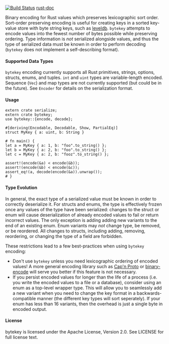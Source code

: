 [![Build Status](https://travis-ci.org/danburkert/bytekey.svg?branch=master)](https://travis-ci.org/danburkert/bytekey) [rust-doc](http://www.rust-ci.org/danburkert/bytekey/doc)

Binary encoding for Rust values which preserves lexicographic sort order. Sort-order preserving
encoding is useful for creating keys in a sorted key-value store with byte string keys, such as
[leveldb](https://github.com/google/leveldb). `bytekey` attempts to encode values into the
fewest number of bytes possible while preserving ordering. Type information is *not*
serialized alongside values, and thus the type of serialized data must be known in order to
perform decoding (`bytekey` does not implement a self-describing format).

#### Supported Data Types

`bytekey` encoding currently supports all Rust primitives, strings, options, structs, enums, and
tuples. `int` and `uint` types are variable-length encoded. Sequence (`Vec`) and map types are
not currently supported (but could be in the future). See `Encoder` for details on the
serialization format.

#### Usage

```
extern crate serialize;
extern crate bytekey;
use bytekey::{encode, decode};

#[deriving(Encodable, Decodable, Show, PartialEq)]
struct MyKey { a: uint, b: String }

# fn main() {
let a = MyKey { a: 1, b: "foo".to_string() };
let b = MyKey { a: 2, b: "foo".to_string() };
let c = MyKey { a: 2, b: "fooz".to_string() };

assert!(encode(&a) < encode(&b));
assert!(encode(&b) < encode(&c));
assert_eq!(a, decode(encode(&a)).unwrap());
# }
```

#### Type Evolution

In general, the exact type of a serialized value must be known in order to correctly deserialize
it. For structs and enums, the type is effectively frozen once any values of the type have been
serialized: changes to the struct or enum will cause deserialization of already encoded values
to fail or return incorrect values. The only exception is adding adding new variants to the end
of an existing enum. Enum variants may *not* change type, be removed, or be reordered. All
changes to structs, including adding, removing, reordering, or changing the type of a field are
forbidden.

These restrictions lead to a few best-practices when using `bytekey` encoding:

* Don't use `bytekey` unless you need lexicographic ordering of encoded values! A more
general encoding library such as [Cap'n Proto](https://github.com/dwrensha/capnproto-rust) or
[binary-encode](https://github.com/TyOverby/binary-encode) will serve you better if this
feature is not necessary.
* If you persist encoded values for longer than the life of a process (i.e. you write the
encoded values to a file or a database), consider using an enum as a top-level wrapper type.
This will allow you to seamlessly add a new variant when you need to change the key format in a
backwards-compatible manner (the different key types will sort seperately). If your enum has
less than 16 variants, then the overhead is just a single byte in encoded output.

#### License

bytekey is licensed under the Apache License, Version 2.0. See LICENSE for full license text.
